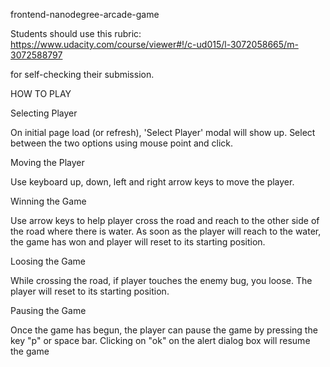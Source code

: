 frontend-nanodegree-arcade-game

Students should use this rubric: https://www.udacity.com/course/viewer#!/c-ud015/l-3072058665/m-3072588797

for self-checking their submission.

HOW TO PLAY

Selecting Player

On initial page load (or refresh), 'Select Player' modal will show up. Select between the two options using mouse point and click.

Moving the Player

Use keyboard up, down, left and right arrow keys to move the player.

Winning the Game

Use arrow keys to help player cross the road and reach to the other side of the road where there is water. As soon as the player will reach to the water, the game has won and player will reset to its starting position.

Loosing the Game

While crossing the road, if player touches the enemy bug, you loose. The player will reset to its starting position.

Pausing the Game

Once the game has begun, the player can pause the game by pressing the key "p" or space bar. Clicking on "ok" on the alert dialog box will resume the game
